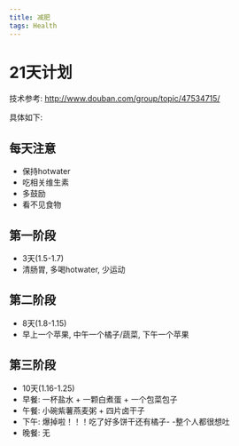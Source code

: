```yaml
---
title: 减肥
tags: Health
---
```


# 21天计划

技术参考: http://www.douban.com/group/topic/47534715/

具体如下:

## 每天注意
- 保持hotwater
- 吃相关维生素
- 多鼓励
- 看不见食物

## 第一阶段

- 3天(1.5-1.7)
- 清肠胃, 多喝hotwater, 少运动

## 第二阶段

- 8天(1.8-1.15)
- 早上一个苹果, 中午一个橘子/蔬菜, 下午一个苹果

## 第三阶段

- 10天(1.16-1.25)
- 早餐: 一杯盐水 + 一颗白煮蛋 + 一个包菜包子 
- 午餐: 小碗紫薯燕麦粥 + 四片卤干子
- 下午: 爆掉啦！！！吃了好多饼干还有橘子- -整个人都很想吐
- 晚餐: 无


